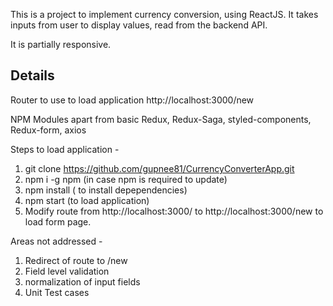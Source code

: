 This is a project to implement currency conversion, using ReactJS. It takes inputs from user to display values, read from the backend API.

It is partially responsive.

## Details

Router to use to load application
http://localhost:3000/new

NPM Modules apart from basic
Redux, Redux-Saga, styled-components, Redux-form, axios

Steps to load application - 
1) git clone https://github.com/gupnee81/CurrencyConverterApp.git
2) npm i -g npm (in case npm is required to update)
3) npm install ( to install depependencies)
4) npm start (to load application)
5) Modify route from http://localhost:3000/ to http://localhost:3000/new to load form page.


Areas not addressed - 
1) Redirect of route to /new
2) Field level validation
3) normalization of input fields
4) Unit Test cases
